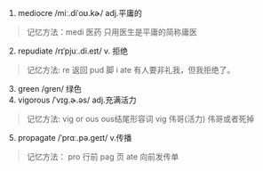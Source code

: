 1. mediocre /miː.diˈoʊ.kɚ/ adj.平庸的
> 记忆方法：medi 医药 只用医生是平庸的简称庸医
2. repudiate /rɪˈpjuː.di.eɪt/ v. 拒绝
> 记忆方法: re 返回 pud 脚 i ate 有人要非礼我，但我拒绝了。
3. green /gren/ 绿色
4. vigorous  /ˈvɪɡ.ɚ.əs/ adj.充满活力
> 记忆方法: vig or ous ous结尾形容词 vig 伟哥(活力) 伟哥或者死掉
5. propagate /ˈprɑː.pə.ɡeɪt/ v.传播
> 记忆方法： pro 行前 pag 页 ate 向前发传单
